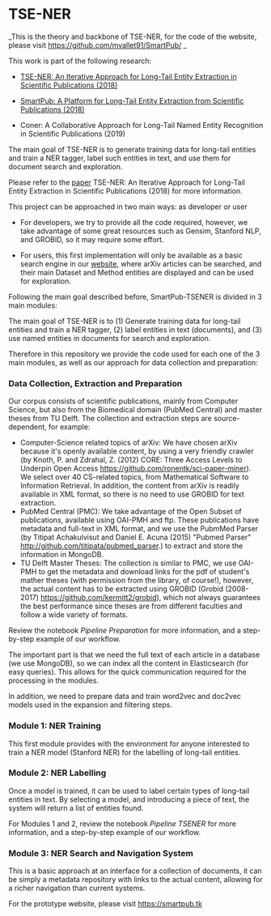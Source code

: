 # TSE-NER

_This is the theory and backbone of TSE-NER, for the code of the website, please visit https://github.com/mvallet91/SmartPub/ _

This work is part of the following research:
* [TSE-NER: An Iterative Approach for Long-Tail Entity Extraction in Scientific Publications (2018)](https://link.springer.com/chapter/10.1007/978-3-030-00671-6_8)

* [SmartPub: A Platform for Long-Tail Entity Extraction from Scientific Publications (2018)](http://delivery.acm.org/10.1145/3190000/3186976/p191-mesbah.pdf?ip=131.180.41.86&id=3186976&acc=OPEN&key=0C390721DC3021FF%2E512956D6C5F075DE%2E4D4702B0C3E38B35%2E6D218144511F3437&__acm__=1538994270_60e17085f43cd249aaf89546a92eebfc)

* Coner: A Collaborative Approach for Long-Tail Named Entity Recognition in Scientific Publications (2019)

The main goal of TSE-NER is to generate training data for long-tail entities and train a NER tagger, 
label such entities in text, and use them for document search and exploration.

Please refer to the [paper](http://iswc2018.semanticweb.org/sessions/tse-ner-an-iterative-approach-for-long-tail-entity-extraction-in-scientific-publications/) TSE-NER: An Iterative Approach for Long-Tail Entity Extraction in Scientific Publications (2018) for more information.

This project can be approached in two main ways: as developer or user

* For developers, we try to provide all the code required, however, we take advantage of some great 
resources such as Gensim, Stanford NLP, and GROBID, so it may require some effort.

* For users, this first implementation will only be available as a basic search engine in our [website](https://smartpub.tk), where arXiv articles can be searched, and their main Dataset and Method entities are displayed and can be used for exploration. 

Following the main goal described before, SmartPub-TSENER is divided in 3 main modules: 

The main goal of TSE-NER is to (1) Generate training data for long-tail entities and train a NER tagger, 
(2) label entities in text (documents), and (3) use named entities in documents for search and exploration.

Therefore in this repository we provide the code used for each one of the 3 main modules, 
as well as our approach for data collection and preparation:

### Data Collection, Extraction and Preparation
Our corpus consists of scientific publications, mainly from Computer Science, but also from the Biomedical
domain (PubMed Central) and master theses from TU Delft. 
The collection and extraction steps are source-dependent, for example:
* Computer-Science related topics of arXiv: We have chosen arXiv because it's openly available content, by using a very friendly crawler (by  Knoth, P. and Zdrahal, Z. (2012) CORE: Three Access Levels to Underpin Open Access https://github.com/ronentk/sci-paper-miner). 
We select over 40 CS-related topics, from Mathematical Software to Information Retrieval. 
In addition, the content from arXiv is readily available in XML format, so there is no need to use GROBID for text extraction.
* PubMed Central (PMC): We take advantage of the Open Subset of publications, available using OAI-PMH and ftp. 
These publications have metadata and full-text in XML format, and we use the PubmMed Parser 
(by Titipat Achakulvisut and Daniel E. Acuna (2015) "Pubmed Parser" http://github.com/titipata/pubmed_parser.)
to extract and store the information in MongoDB.
* TU Delft Master Theses: The collection is similar to PMC, we use OAI-PMH to get the metadata and download 
 links for the pdf of student's mather theses (with permission from the library, of course!), however, the
 actual content has to be extracted using GROBID (Grobid (2008-2017) https://github.com/kermitt2/grobid),
 which not always guarantees the best performance since theses are from different faculties and follow 
 a wide variety of formats.
 
Review the notebook *Pipeline Preparation* for more information, and a step-by-step example of our workflow.

The important part is that we need the full text of each article in a database (we use MongoDB), so we can index all the content in Elasticsearch (for easy queries).
This allows for the quick communication required for the processing in the modules.

In addition, we need to prepare data and train word2vec and doc2vec models used in the expansion and 
filtering steps.

### Module 1: NER Training
This first module provides with the environment for anyone interested to train a NER model (Stanford NER) 
for the labelling of long-tail entities.

### Module 2: NER Labelling
Once a model is trained, it can be used to label certain types of long-tail entities in text.
By selecting a model, and introducing a piece of text, the system will return a list of entities found.

For Modules 1 and 2, review the notebook *Pipeline TSENER* for more information, and a step-by-step example of our workflow.

### Module 3: NER Search and Navigation System
This is a basic approach at an interface for a collection of documents, it can be simply a metadata repository
with links to the actual content, allowing for a richer navigation than current systems.

For the prototype website, please visit https://smartpub.tk 

